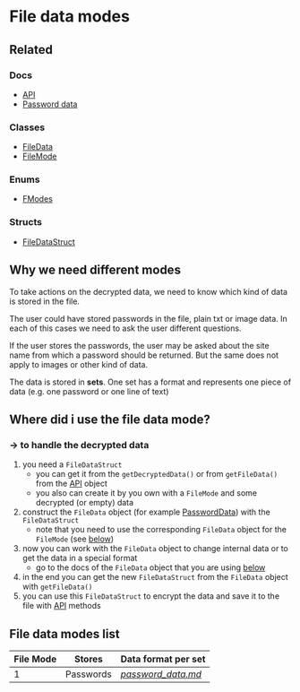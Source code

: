 # File data modes
## Related
### Docs
- [API](/docs/api.md)
- [Password data](/docs/password_data.md)
### Classes
- [FileData](/include/file_data.h)
- [FileMode](/include/file_modes.h)
### Enums
- [FModes](/include/base.h)
### Structs
- [FileDataStruct](/include/file_data.h)
## Why we need different modes
To take actions on the decrypted data, we need to know which kind of data is stored in the file.

The user could have stored passwords in the file, plain txt or image data. In each of this cases we need to ask the user different questions.

If the user stores the passwords, the user may be asked about the site name from which a password should be returned.
But the same does not apply to images or other kind of data.

The data is stored in **sets**. One set has a format and represents one piece of data (e.g. one password or one line of text)

## Where did i use the file data mode?
### -> to handle the decrypted data
1. you need a `FileDataStruct`
    - you can get it from the `getDecryptedData()` or from `getFileData()` from the [API](api.md#working-with-the-api) object
    - you also can create it by you own with a `FileMode` and some decrypted (or empty) data
2. construct the `FileData` object (for example [PasswordData](password_data.md)) with the `FileDataStruct`
    - note that you need to use the corresponding `FileData` object for the `FileMode` (see [below](#file-data-modes-list))
3. now you can work with the `FileData` object to change internal data or to get the data in a special format
    - go to the docs of the `FileData` object that you are using [below](#file-data-modes-list)
4. in the end you can get the new `FileDataStruct` from the `FileData` object with `getFileData()`
5. you can use this `FileDataStruct` to encrypt the data and save it to the file with [API](api.md#working-with-the-api) methods

## File data modes list
|File Mode|Stores|Data format per set|
|---|---|---|
|1|Passwords|[*password_data.md*](password_data.md#how-the-data-is-stored)|